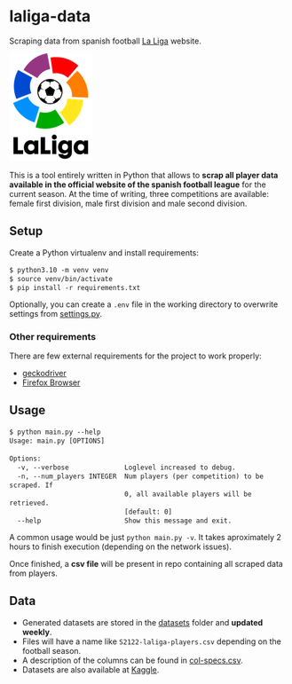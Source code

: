 # laliga-data

Scraping data from spanish football [La Liga](https://laliga.com/) website.

![LaLiga Logo](laliga-logo.png)

This is a tool entirely written in Python that allows to **scrap all player data available in the official website of the spanish football league** for the current season. At the time of writing, three competitions are available: female first division, male first division and male second division.

## Setup

Create a Python virtualenv and install requirements:

```console
$ python3.10 -m venv venv
$ source venv/bin/activate
$ pip install -r requirements.txt
```

Optionally, you can create a `.env` file in the working directory to overwrite settings from [settings.py](settings.py).

### Other requirements

There are few external requirements for the project to work properly:

- [geckodriver](https://github.com/mozilla/geckodriver/releases)
- [Firefox Browser](https://www.mozilla.org/firefox/download/)

## Usage

```console
$ python main.py --help
Usage: main.py [OPTIONS]

Options:
  -v, --verbose              Loglevel increased to debug.
  -n, --num_players INTEGER  Num players (per competition) to be scraped. If
                             0, all available players will be retrieved.
                             [default: 0]
  --help                     Show this message and exit.
```

A common usage would be just `python main.py -v`. It takes aproximately 2 hours to finish execution (depending on the network issues).

Once finished, a **csv file** will be present in repo containing all scraped data from players.

## Data

- Generated datasets are stored in the [datasets](datasets) folder and **updated weekly**.
- Files will have a name like `S2122-laliga-players.csv` depending on the football season.
- A description of the columns can be found in [col-specs.csv](datasets/col-specs.csv).
- Datasets are also available at [Kaggle](https://www.kaggle.com/sdelquin/laliga-data).
